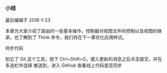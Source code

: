 <div class="container-fluid">
    <div class="card card-cascade my-5 hoverable">
        <div class="view gradient-card-header indigo">
            <h3 class="h3-responsive">小结</h3>
            <p>最后编辑于 2018-1-23</p>
        </div>
        <div class="card-body">
            <p class="card-text">
                <span class="h4-responsive">
                    本章为大家介绍了路由的一些基本操作，控制器对视图文件的控制以及视图的继承，也了解到了 Think 命令，我们将在下一章优化应用样式。
                </span>
            </p>
        </div>
        <div class="card info-color z-depth-2">
            <div class="card-body">
                <p class="white-text mb-0 text-center">
                    同步代码
                </p>
            </div>
        </div>
        <div class="card-body">
            <p class="card-text">
                <span class="h4-responsive">
                    别忘了 Git 这个工具，按下 Ctrl+Shift+G，键入更新的消息之后点击提交，并在多选栏中选择 推送到，进入 GitHub 查看线上代码是否同步
                </span>
            </p>
        </div>
    </div>
</div>